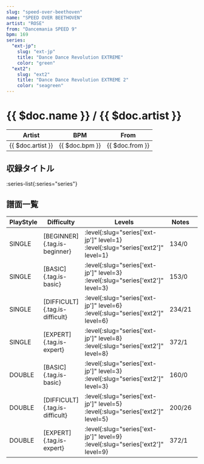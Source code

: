 ```yaml
---
slug: "speed-over-beethoven"
name: "SPEED OVER BEETHOVEN"
artist: "ROSE"
from: "Dancemania SPEED 9"
bpm: 169
series:
  "ext-jp":
    slug: "ext-jp"
    title: "Dance Dance Revolution EXTREME"
    color: "green"
  "ext2":
    slug: "ext2"
    title: "Dance Dance Revolution EXTREME 2"
    color: "seagreen"
---
```


# {{ $doc.name }} / {{ $doc.artist }}

|Artist|BPM|From|
|------|---|----|
|{{ $doc.artist }}|{{ $doc.bpm }}|{{ $doc.from }}|

## 収録タイトル

:series-list{:series="series"}

## 譜面一覧

|PlayStyle|Difficulty|Levels|Notes|Movie|
|---------|----------|------|-----|-----|
|SINGLE|[BEGINNER]{.tag.is-beginner}|:level{:slug="series['ext-jp']" level=1} :level{:slug="series['ext2']" level=1}|134/0||
|SINGLE|[BASIC]{.tag.is-basic}|:level{:slug="series['ext-jp']" level=3} :level{:slug="series['ext2']" level=3}|153/0||
|SINGLE|[DIFFICULT]{.tag.is-difficult}|:level{:slug="series['ext-jp']" level=6} :level{:slug="series['ext2']" level=6}|234/21||
|SINGLE|[EXPERT]{.tag.is-expert}|:level{:slug="series['ext-jp']" level=8} :level{:slug="series['ext2']" level=8}|372/1||
|DOUBLE|[BASIC]{.tag.is-basic}|:level{:slug="series['ext-jp']" level=3} :level{:slug="series['ext2']" level=3}|160/0||
|DOUBLE|[DIFFICULT]{.tag.is-difficult}|:level{:slug="series['ext-jp']" level=5} :level{:slug="series['ext2']" level=5}|200/26||
|DOUBLE|[EXPERT]{.tag.is-expert}|:level{:slug="series['ext-jp']" level=9} :level{:slug="series['ext2']" level=9}|372/1||
